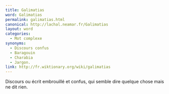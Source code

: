 ```yaml
---
title: Galimatias
word: Galimatias
permalink: galimatias.html
canonical: http://lachal.neamar.fr/Galimatias
layout: word
categories:
  - Mot complexe
synonyms:
  - Discours confus
  - Baragouin
  - Charabia
  - Jargon.
link: http://fr.wiktionary.org/wiki/galimatias
---
```


Discours ou écrit embrouillé et confus, qui semble dire quelque chose mais ne dit rien. 

